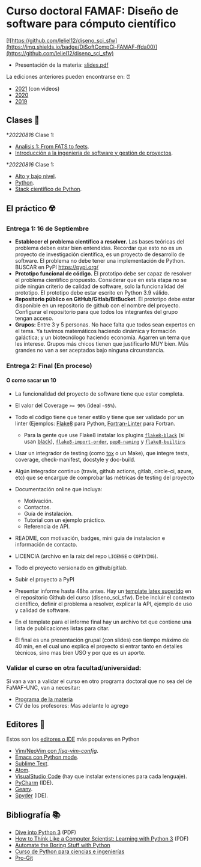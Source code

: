 # Curso doctoral FAMAF: Diseño de software para cómputo científico

[![https://github.com/leliel12/diseno_sci_sfw](https://img.shields.io/badge/DiSoftCompCi-FAMAF-ffda00)](https://github.com/leliel12/diseno_sci_sfw)

- Presentación de la materia: [slides.pdf](slides.pdf)

La ediciones anteriores pueden encontrarse en: ⏰

- [2021](https://github.com/leliel12/diseno_sci_sfw/tree/2021) (con videos)
- [2020](https://github.com/leliel12/diseno_sci_sfw/tree/2020)
- [2019](https://github.com/leliel12/diseno_sci_sfw/tree/2019)

## Clases 🏫 

 **20220816* Clase 1:
  - [Analisis 1: From FATS to feets](https://github.com/leliel12/diseno_sci_sfw/blob/2022/unidad1/01_from_FATS_to_feets.ipynb).
  - [Introducción a la ingeniería de software y gestión de proyectos](https://github.com/leliel12/diseno_sci_sfw/blob/2022/unidad1/00_ing_softy.ipynb).
  

 **20220816* Clase 1:
  - [Alto y bajo nivel](https://github.com/leliel12/diseno_sci_sfw/blob/2022/unidad2/00_alto_nivel.ipynb).
  - [Python](https://github.com/leliel12/diseno_sci_sfw/blob/2022/unidad1/01_python.ipynb).
  - [Stack científico de Python](https://github.com/leliel12/diseno_sci_sfw/blob/2022/unidad1/02_scipy.ipynb).
  
## El práctico ☢️

### Entrega 1: 16 de Septiembre

- **Establecer el problema científico a resolver.** Las bases teóricas del problema deben estar bien entendidas. Recordar que esto no es un proyecto de investigación científica, es un proyecto de desarrollo de software. El problema no debe tener una implementación de Python. BUSCAR en PyPI https://pypi.org/
- **Prototipo funcional de código.** El prototipo debe ser capaz de resolver el problema científico propuesto. Considerar que en esta etapa no se pide ningún criterio de calidad de software, solo la funcionalidad del prototipo. El prototipo debe estar escrito en Python 3.9 válido.
- **Repositorio público en GitHub/Gitlab/BitBucket**. El prototipo debe estar disponible en un repositorio de github con el nombre del proyecto. Configurar el repositorio para que todos los integrantes del grupo tengan acceso.
- **Grupos:** Entre 3 y 5 personas. No hace falta que todos sean expertos en el tema. Ya tuvimos matemáticos haciendo dinámica y formación galáctica; y un biotecnólogo haciendo economía. Agarren un tema que les interese. Grupos más chicos tienen que justificarlo MUY bien. Más grandes no van a ser aceptados bajo ninguna circunstancia.

### Entrega 2: Final (En proceso)

#### O como sacar un 10
- La funcionalidad del proyecto de software tiene que estar completa.
- El valor del Coverage `>= 90%` (ideal `~95%`).
- Todo el código tiene que tener estilo y tiene que ser validado por un linter (Ejemplos: [Flake8](https://flake8.pycqa.org) para Python, [Fortran-Linter](https://pypi.org/project/fortran-linter/) para Fortran.
  - Para la gente que use Flake8 instalar los plugins
   [`flake8-black`](https://pypi.org/project/flake8-black/) (si usan [black](https://pypi.org/project/black/)),
   [`flake8-import-order`](https://pypi.org/project/flake8-import-order/),
   [`pep8-naming`](https://pypi.org/project/pep8-naming/) y
   [`flake8-builtins`](https://pypi.org/project/flake8-builtins/)

- Usar un integrador de testing (como [tox](https://pypi.org/project/tox/) o un Make), que integre tests, coverage, check-manifest, docstyle y doc-build.
- Algún integrador continuo (travis, github actions, gitlab, circle-ci, azure, etc) que se encargue de comprobar las métricas de testing del proyecto
- Documentación online que incluya:
    - Motivación.
    - Contactos.
    - Guía de instalación.
    - Tutorial con un ejemplo práctico.
    - Referencia de API.
- README, con motivación, badges, mini guia de instalacion e información de contacto.
- LICENCIA (archivo en la raiz del repo `LICENSE` o `COPIYING`).
- Todo el proyecto versionado en github/gitlab.
- Subir el proyecto a PyPI

- Presentar informe hasta 48hs antes. Hay un [template latex sugerido](https://github.com/leliel12/diseno_sci_sfw/blob/80857c790e406017b68722be893bc180e314dca8/final/final.zip) en el repositorio Github del curso (diseno_sci_sfw). Debe incluir el contexto científico, definir el problema a resolver, explicar la API, ejemplo de uso y calidad de software.
- En el template para el informe final hay un archivo txt que contiene una lista de publicaciones listas para citar.
- El final es una presentación grupal (con slides) con tiempo máximo de 40 min, en el cual uno explica el proyecto si entrar tanto en detalles técnicos, sino mas bien USO y por que es un aporte.

### Validar el curso en otra facultad/universidad:

Si van a van a validar el curso en otro programa doctoral que no sea del de FaMAF-UNC, van a necesitar:

- [Programa de la materia](https://drive.google.com/file/d/1ZUGPy444Us3miI0BaLQgJqblri6xiMaD/view)
- CV de los profesores: Mas adelante lo agrego

## Editores 📝

Estos son los [editores o IDE](https://realpython.com/lessons/ides-vs-code-editors/) más populares en Python

- [Vim/NeoVim con *fisa-vim-config*](https://vim.fisadev.com/).
- [Emacs con Python mode](https://www.emacswiki.org/emacs/PythonProgrammingInEmacs).
- [Sublime Text](https://www.sublimetext.com/).
- [Atom](https://atom.io/).
- [VisualStudio Code](https://code.visualstudio.com/) (hay que instalar extensiones para cada lenguaje).
- [PyCharm](https://www.jetbrains.com/pycharm/) (IDE).
- [Geany](https://www.geany.org/).
- [Spyder](https://www.spyder-ide.org/) (IDE).

## Bibliografía 📚

- [Dive into Python 3](http://histo.ucsf.edu/BMS270/diveintopython3-r802.pdf) (PDF)
- [How to Think Like a Computer Scientist: Learning with Python 3](https://www.ict.ru.ac.za/Resources/cspw/thinkcspy3/thinkcspy3.pdf) (PDF)
- [Automate the Boring Stuff with Python](https://automatetheboringstuff.com/)
- [Curso de Python para ciencias e ingenierías](https://github.com/mgaitan/curso-python-cientifico)
- [Pro-Git](https://git-scm.com/book/es/v2)
